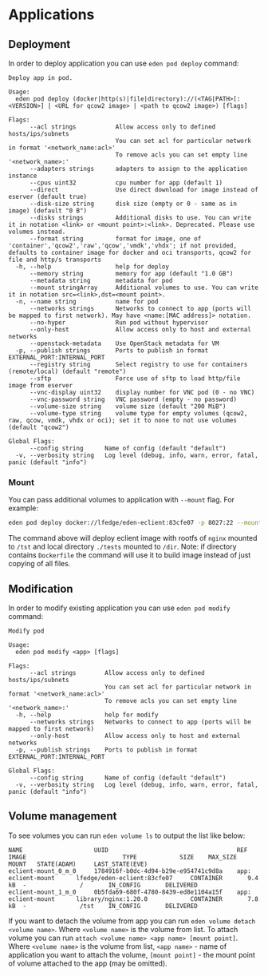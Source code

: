# Applications

## Deployment

In order to deploy application you can use `eden pod deploy` command:

```console
Deploy app in pod.

Usage:
  eden pod deploy (docker|http(s)|file|directory)://(<TAG|PATH>[:<VERSION>] | <URL for qcow2 image> | <path to qcow2 image>) [flags]

Flags:
      --acl strings           Allow access only to defined hosts/ips/subnets
                              You can set acl for particular network in format '<network_name:acl>'
                              To remove acls you can set empty line '<network_name>:'
      --adapters strings      adapters to assign to the application instance
      --cpus uint32           cpu number for app (default 1)
      --direct                Use direct download for image instead of eserver (default true)
      --disk-size string      disk size (empty or 0 - same as in image) (default "0 B")
      --disks strings         Additional disks to use. You can write it in notation <link> or <mount point>:<link>. Deprecated. Please use volumes instead.
      --format string         format for image, one of 'container','qcow2','raw','qcow','vmdk','vhdx'; if not provided, defaults to container image for docker and oci transports, qcow2 for file and http/s transports
  -h, --help                  help for deploy
      --memory string         memory for app (default "1.0 GB")
      --metadata string       metadata for pod
      --mount stringArray     Additional volumes to use. You can write it in notation src=<link>,dst=<mount point>.
  -n, --name string           name for pod
      --networks strings      Networks to connect to app (ports will be mapped to first network). May have <name:[MAC address]> notation.
      --no-hyper              Run pod without hypervisor
      --only-host             Allow access only to host and external networks
      --openstack-metadata    Use OpenStack metadata for VM
  -p, --publish strings       Ports to publish in format EXTERNAL_PORT:INTERNAL_PORT
      --registry string       Select registry to use for containers (remote/local) (default "remote")
      --sftp                  Force use of sftp to load http/file image from eserver
      --vnc-display uint32    display number for VNC pod (0 - no VNC)
      --vnc-password string   VNC password (empty - no password)
      --volume-size string    volume size (default "200 MiB")
      --volume-type string    volume type for empty volumes (qcow2, raw, qcow, vmdk, vhdx or oci); set it to none to not use volumes (default "qcow2")

Global Flags:
      --config string      Name of config (default "default")
  -v, --verbosity string   Log level (debug, info, warn, error, fatal, panic (default "info")
```

### Mount

You can pass additional volumes to application with `--mount` flag. For example:

```bash
eden pod deploy docker://lfedge/eden-eclient:83cfe07 -p 8027:22 --mount=src=docker://nginx:1.20.0,dst=/tst --volume=src=./tests,dst=/dir
```

The command above will deploy eclient image with rootfs of `nginx` mounted to `/tst` and local directory `./tests` mounted to `/dir`.
Note: if directory contains `Dockerfile` the command will use it to build image instead of just copying of all files.

## Modification

In order to modify existing application you can use `eden pod modify` command:

```console
Modify pod

Usage:
  eden pod modify <app> [flags]

Flags:
      --acl strings        Allow access only to defined hosts/ips/subnets
                           You can set acl for particular network in format '<network_name:acl>'
                           To remove acls you can set empty line '<network_name>:'
  -h, --help               help for modify
      --networks strings   Networks to connect to app (ports will be mapped to first network)
      --only-host          Allow access only to host and external networks
  -p, --publish strings    Ports to publish in format EXTERNAL_PORT:INTERNAL_PORT

Global Flags:
      --config string      Name of config (default "default")
  -v, --verbosity string   Log level (debug, info, warn, error, fatal, panic (default "info")
```

## Volume management

To see volumes you can run `eden volume ls` to output the list like below:

```console
NAME                    UUID                                    REF                     IMAGE                           TYPE            SIZE    MAX_SIZE        MOUNT   STATE(ADAM)     LAST_STATE(EVE)
eclient-mount_0_m_0     1784916f-b0dc-4d94-b29e-e954741c9d8a    app: eclient-mount      lfedge/eden-eclient:83cfe07     CONTAINER       9.4 kB  -               /       IN_CONFIG       DELIVERED
eclient-mount_1_m_0     0b5fda69-680f-4780-8439-ed8e1104a15f    app: eclient-mount      library/nginx:1.20.0            CONTAINER       7.8 kB  -               /tst    IN_CONFIG       DELIVERED
```

If you want to detach the volume from app you can run `eden volume detach <volume name>`. Where `<volume name>`
is the volume from list.
To attach volume you can run `attach <volume name> <app name> [mount point]`. Where `<volume name>`
is the volume from list, `<app name>` - name of application you want to attach the volume, `[mount point]` - the
mount point of volume attached to the app (may be omitted).
